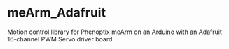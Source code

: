 meArm_Adafruit
==============

Motion control library for Phenoptix meArm on an Arduino with an Adafruit 16-channel PWM Servo driver board
